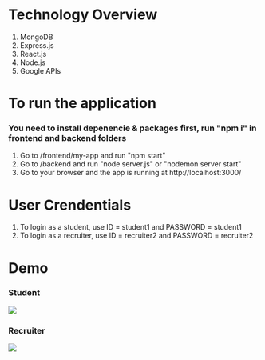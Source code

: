 # Technology Overview
1. MongoDB
2. Express.js
3. React.js
4. Node.js
5. Google APIs

# To run the application
### You need to install depenencie & packages first, run "npm i" in frontend and backend folders
1. Go to /frontend/my-app and run "npm start"
2. Go to /backend and run "node server.js" or "nodemon server start"
3. Go to your browser and the app is running at http://localhost:3000/

# User Crendentials
1. To login as a student, use ID = student1 and PASSWORD = student1
1. To login as a recruiter, use ID = recruiter2 and PASSWORD = recruiter2

# Demo
### Student
<img src="/student-demo.gif">

### Recruiter
<img src="/recruiter-demo.gif">
